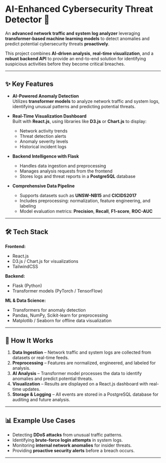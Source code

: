 # AI-Enhanced Cybersecurity Threat Detector 🔐

An **advanced network traffic and system log analyzer** leveraging **transformer-based machine learning models** to detect anomalies and predict potential cybersecurity threats **proactively**.

This project combines **AI-driven analysis**, **real-time visualization**, and a **robust backend API** to provide an end-to-end solution for identifying suspicious activities before they become critical breaches.

---

## ✨ Key Features

- **AI-Powered Anomaly Detection**  
  Utilizes **transformer models** to analyze network traffic and system logs, identifying unusual patterns and predicting potential threats.

- **Real-Time Visualization Dashboard**  
  Built with **React.js**, using libraries like **D3.js** or **Chart.js** to display:
  - Network activity trends
  - Threat detection alerts
  - Anomaly severity levels
  - Historical incident logs

- **Backend Intelligence with Flask**  
  - Handles data ingestion and preprocessing  
  - Manages analysis requests from the frontend  
  - Stores logs and threat reports in a **PostgreSQL** database

- **Comprehensive Data Pipeline**  
  - Supports datasets such as **UNSW-NB15** and **CICIDS2017**  
  - Includes preprocessing: normalization, feature engineering, and labeling  
  - Model evaluation metrics: **Precision**, **Recall**, **F1-score**, **ROC-AUC**

---

## 🛠 Tech Stack

**Frontend:**
- React.js
- D3.js / Chart.js for visualizations
- TailwindCSS 

**Backend:**
- Flask (Python)
- Transformer models (PyTorch / TensorFlow)


**ML & Data Science:**
- Transformers for anomaly detection
- Pandas, NumPy, Scikit-learn for preprocessing
- Matplotlib / Seaborn for offline data visualization

---

## 🚀 How It Works

1. **Data Ingestion** – Network traffic and system logs are collected from datasets or real-time feeds.
2. **Preprocessing** – Features are normalized, engineered, and labeled for analysis.
3. **AI Analysis** – Transformer model processes the data to identify anomalies and predict potential threats.
4. **Visualization** – Results are displayed on a React.js dashboard with real-time updates.
5. **Storage & Logging** – All events are stored in a PostgreSQL database for auditing and future analysis.

---

## 📊 Example Use Cases

- Detecting **DDoS attacks** from unusual traffic patterns.
- Identifying **brute-force login attempts** in system logs.
- Monitoring **internal network anomalies** for insider threats.
- Providing **proactive security alerts** before a breach occurs.

---

